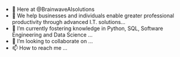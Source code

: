 - 👋 Here at @BrainwaveAIsolutions
- 👀 We help businesses and individuals enable greater professional productivity through advanced I.T. solutions...
- 🌱 I’m currently fostering knowledge in Python, SQL, Software Engineering and Data Science  ...
- 💞️ I’m looking to collaborate on ...
- 📫 How to reach me ...

<!---
BrainwaveAIsolutions/BrainwaveAIsolutions is a ✨ special ✨ repository because its `README.md` (this file) appears on your GitHub profile.
You can click the Preview link to take a look at your changes.
--->
